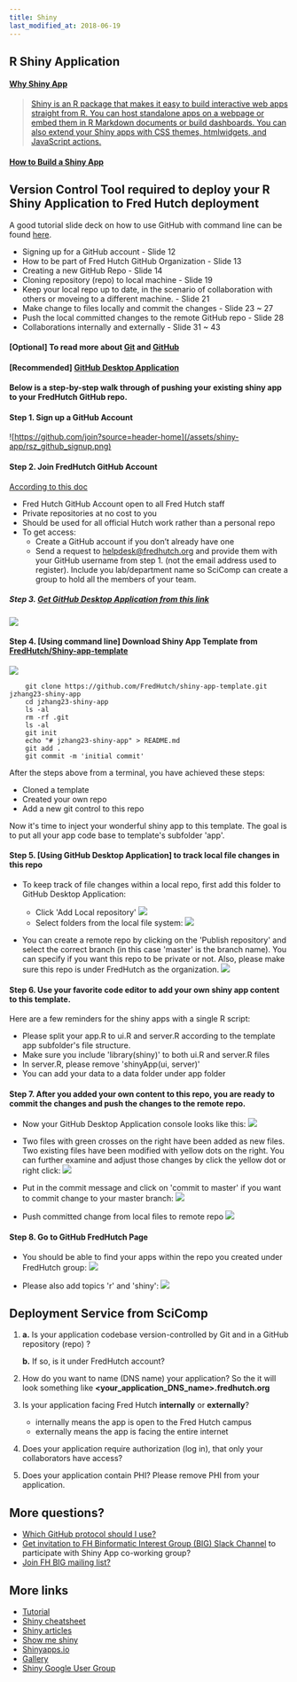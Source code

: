 ```yaml
---
title: Shiny
last_modified_at: 2018-06-19
---
```


## R Shiny Application

#### [Why Shiny App](http://zevross.com/blog/2016/04/19/r-powered-web-applications-with-shiny-a-tutorial-and-cheat-sheet-with-40-example-apps/)

> [Shiny is an R package that makes it easy to build interactive web apps straight from R. You can host standalone apps on a webpage or embed them in R Markdown documents or build dashboards. You can also extend your Shiny apps with CSS themes, htmlwidgets, and JavaScript actions.](https://shiny.rstudio.com)

####  [How to Build a Shiny App](https://shiny.rstudio.com/articles/build.html)

## Version Control Tool required to deploy your R Shiny Application to Fred Hutch deployment

A good tutorial slide deck on how to use GitHub with command line can be found [here](https://s3-us-west-2.amazonaws.com/fredhutch-docs/Introducing-Git-and-GitHub.pdf). 
- Signing up for a GitHub account - Slide 12
- How to be part of Fred Hutch GitHub Organization - Slide 13
- Creating a new GitHub Repo - Slide 14
- Cloning repository (repo) to local machine - Slide 19
- Keep your local repo up to date, in the scenario of collaboration with others or moveing to a different machine. - Slide 21
- Make change to files locally and commit the changes - Slide 23 ~ 27
- Push the local committed changes to the remote GitHub repo - Slide 28
- Collaborations internally and externally - Slide 31 ~ 43

#### [Optional] To read more about [Git](https://git-scm.com/book/en/v2/Getting-Started-Git-Basics) and [GitHub](https://github.com)

#### [Recommended] [GitHub Desktop Application](https://desktop.github.com/)

#### Below is a step-by-step walk through of pushing your existing shiny app to your FredHutch GitHub repo.

#### Step 1. Sign up a GitHub Account

![https://github.com/join?source=header-home](/assets/shiny-app/rsz_github_signup.png)

#### Step 2. Join FredHutch GitHub Account

[According to this doc](https://s3-us-west-2.amazonaws.com/fredhutch-docs/Introducing-Git-and-GitHub.pdf)
- Fred Hutch GitHub Account open to all Fred Hutch staff
- Private repositories at no cost to you
- Should be used for all official Hutch work rather than a personal repo
- To get access:
    - Create a GitHub account if you don’t already have one
    - Send a request to <helpdesk@fredhutch.org> and provide them with your GitHub username from step 1. 
(not the email address used to register). Include you lab/department name so SciComp can
create a group to hold all the members of your team.

##### Step 3. [Get GitHub Desktop Application from this link](https://desktop.github.com/)
![](/assets/shiny-app/electro-b.png)

#### Step 4. [Using command line] Download Shiny App Template from [FredHutch/Shiny-app-template](https://github.com/FredHutch/shiny-app-template)
![](/assets/shiny-app/com-com.png)

```
    git clone https://github.com/FredHutch/shiny-app-template.git jzhang23-shiny-app
    cd jzhang23-shiny-app
    ls -al
    rm -rf .git
    ls -al
    git init
    echo "# jzhang23-shiny-app" > README.md
    git add .
    git commit -m 'initial commit'
```
After the steps above from a terminal, you have achieved these steps:
- Cloned a template
- Created your own repo
- Add a new git control to this repo

Now it's time to inject your wonderful shiny app to this template. The goal is to put all your app code base to template's subfolder 'app'.  

#### Step 5. [Using GitHub Desktop Application] to track local file changes in this repo
- To keep track of file changes within a local repo, first add this folder to GitHub Desktop Application: 
    - Click 'Add Local repository'
    ![](/assets/shiny-app/electro-add-repo.png)
    - Select folders from the local file system:
    ![](/assets/shiny-app/rsz_1electron-add-repo-2.png)

- You can create a remote repo by clicking on the 'Publish repository' and select the correct branch (in this case 'master' is the branch name). You can specify if you want this repo to be private or not. Also, please make sure this repo is under FredHutch as the organization.
![](/assets/shiny-app/electro-create-remote-repo.png)

#### Step 6. Use your favorite code editor to add your own shiny app content to this template.

Here are a few reminders for the shiny apps with a single R script: 

- Please split your app.R to ui.R and server.R according to the template app subfolder's file structure.
- Make sure you include 'library(shiny)' to both ui.R and server.R files
- In server.R, please remove 'shinyApp(ui, server)'
- You can add your data to a data folder under app folder

#### Step 7. After you added your own content to this repo, you are ready to commit the changes and push the changes to the remote repo.

- Now your GitHub Desktop Application console looks like this: 
![](/assets/shiny-app/electron-before-commit.png)

- Two files with green crosses on the right have been added as new files.
Two existing files have been modified with yellow dots on the right. 
You can further examine and adjust those changes by click the yellow dot or right click: 
![](/assets/shiny-app/electron-mod.png)

- Put in the commit message and click on 'commit to master' if you want to commit change to your master branch: 
![](/assets/shiny-app/electron-com.png) 

- Push committed change from local files to remote repo
![](/assets/shiny-app/electron-push.png) 

#### Step 8. Go to GitHub FredHutch Page
- You should be able to find your apps within the repo you created under FredHutch group:
![](/assets/shiny-app/github-repo_s.png) 

- Please also add topics 'r' and 'shiny':
![](/assets/shiny-app/GitHub-add-labels.png) 


## Deployment Service from SciComp

1. **a.** Is your application codebase version-controlled by Git and in a GitHub repository (repo) ? 

   **b.** If so, is it under FredHutch account? 

2. How do you want to name (DNS name) your application? So the it will look something like **<your_application_DNS_name>.fredhutch.org**

3. Is your application facing Fred Hutch **internally** or **externally**? 
    - internally means the app is open to the Fred Hutch campus
    - externally means the app is facing the entire internet 

4. Does your application require authorization (log in), that only your collaborators have access? 

5. Does your application contain PHI? Please remove PHI from your application. 

## More questions? 

- [Which GitHub protocol should I use?](https://gist.github.com/grawity/4392747)
- [Get invitation to FH Binformatic Interest Group (BIG) Slack Channel](https://join.slack.com/t/fhbig/shared_invite/enQtMzUyMDIxNzk3MDU3LWNjMDg3ZDVhNGZiNTBlODRmNWM5ZjczMzI1MGNmZTg4NGQ5ODgzMGNmMjcyNzMxMDc0YWFlN2VkNjI4NGZjNjg) to participate with Shiny App co-working group? 
- [Join FH BIG mailing list?](https://lists.fhcrc.org/mailman/listinfo/fhbig)


## More links

- [Tutorial](http://shiny.rstudio.com/tutorial/)
- [Shiny cheatsheet](http://shiny.rstudio.com/images/shiny-cheatsheet.pdf)
- [Shiny articles](http://shiny.rstudio.com/articles/)
- [Show me shiny](http://www.showmeshiny.com/.)
- [Shinyapps.io](http://www.shinyapps.io/)
- [Gallery](http://shiny.rstudio.com/gallery/google-charts.html)
- [Shiny Google User Group](https://groups.google.com/forum/#!forum/shiny-discuss)

